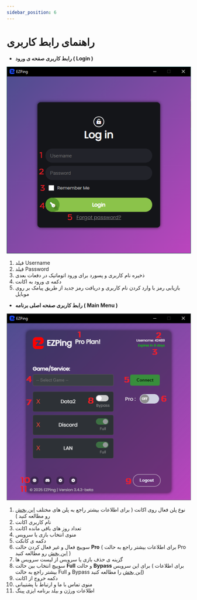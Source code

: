 ```yaml
---
sidebar_position: 6
---
```


# راهنمای رابط کاربری


  - **رابط کاربری صفحه ی ورود ( Login )**

![winver-run](./img/LoginScreenOverview.png)



1. فیلد Username
2. فیلد Password
3. ذخیره نام کاربری و پسورد برای ورود اتوماتیک در دفعات بعدی
4. دکمه ی ورود به اکانت
5. بازیابی رمز با وارد کردن نام کاربری و دریافت رمز جدید از طریق پیامک بر روی موبایل





  
  
  
  - **رابط کاربری صفحه اصلی برنامه ( Main Menu )**


![winver-run](./img/MainMenuOverview.png)

1. نوع پلن فعال روی اکانت ( برای اطلاعات بیشتر راجع به پلن های مختلف [این بخش](https://docs.ezping.ir/category/%D9%BE%D9%84%D9%86-%D9%87%D8%A7%DB%8C-%D8%A7%DA%A9%D8%A7%D9%86%D8%AA) رو مطالعه کنید ) 
2. نام کاربری اکانت
3. تعداد روز های باقی مانده اکانت
4. منوی انتخاب بازی یا سرویس
5. دکمه ی کانکت
6. سوییچ فعال و غیر فعال کردن حالت **Pro** ( برای اطلاعات بیشتر راجع به حالت Pro [این بخش]((https://docs.ezping.ir/how-it-works/promode)) رو مطالعه کنید )
7. گزینه ی حذف بازی یا سرویس از لیست سرویس ها
8. سوییچ انتخاب بین حالت **Full** و حالت **Bypass** برای این سرویس ( برای اطلاعات بیشتر راجع به حالت Full و Bypass [این بخش]((https://docs.ezping.ir/how-it-works/bypassvsfull)) را مطالعه کنید) 
9. دکمه خروج از اکانت 
10. منوی تماس با ما و ارتباط با پشتیبانی
11. اطلاعات ورژن و بیلد برنامه ایزی پینگ
